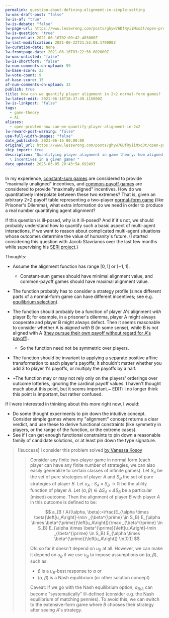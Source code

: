 ```yaml
---
permalink: question-about-defining-alignment-in-simple-setting
lw-was-draft-post: "false"
lw-is-af: "true"
lw-is-debate: "false"
lw-page-url: https://www.lesswrong.com/posts/ghyw76DfRyiiMxo3t/open-problem-how-can-we-quantify-player-alignment-in-2x2
lw-is-question: "true"
lw-posted-at: 2021-06-16T02:09:42.403000Z
lw-last-modification: 2021-06-22T21:52:08.179000Z
lw-curation-date: None
lw-frontpage-date: 2021-06-16T03:22:56.602000Z
lw-was-unlisted: "false"
lw-is-shortform: "false"
lw-num-comments-on-upload: 59
lw-base-score: 23
lw-vote-count: 9
af-base-score: 15
af-num-comments-on-upload: 32
publish: true
title: How can we quantify player alignment in 2×2 normal-form games?
lw-latest-edit: 2021-06-18T18:47:49.115000Z
lw-is-linkpost: "false"
tags:
  - game-theory
  - AI
aliases:
  - open-problem-how-can-we-quantify-player-alignment-in-2x2
lw-reward-post-warning: "false"
use-full-width-images: "false"
date_published: 2021-06-16 00:00:00
original_url: https://www.lesswrong.com/posts/ghyw76DfRyiiMxo3t/open-problem-how-can-we-quantify-player-alignment-in-2x2
skip_import: true
description: "Quantifying player alignment in game theory: how aligned are the players'\
  \ incentives in a given game? "
date_updated: 2025-03-05 20:43:54.692493
---
```




In my experience, [constant-sum games](http://www.cs.umd.edu/~hajiagha/474GT13/Lecture09102013.pdf) are considered to provide "maximally unaligned" incentives, and [common-payoff games](http://www.cs.umd.edu/~hajiagha/474GT13/Lecture09102013.pdf) are considered to provide "maximally aligned" incentives. How do we quantitatively interpolate between these two extremes? That is, given an arbitrary 2×2  payoff table representing a two-player [normal-form game](https://en.wikipedia.org/wiki/Normal-form_game) (like Prisoner's Dilemma), what extra information do we need in order to produce a real number quantifying agent alignment?

If this question is ill-posed, why is it ill-posed? And if it's not, we should probably understand how to quantify such a basic aspect of multi-agent interactions, if we want to reason about complicated multi-agent situations whose outcomes determine the value of humanity's future. (I started considering this question with Jacob Stavrianos over the last few months while supervising his [SERI project](/formalizing-alignment-in-game-theory).)

Thoughts:

- Assume the alignment function has range $[0,1]$ or $[-1,1]$.
  - Constant-sum games should have minimal alignment value, and common-payoff games should have maximal alignment value.

- The function probably has to consider a strategy profile (since different parts of a normal-form game can have different incentives; see e.g. [equilibrium selection](https://en.wikipedia.org/wiki/Equilibrium_selection)).
- The function should probably be a function of player A's alignment _with_ player B; for example, in a prisoner's dilemma, player A might always cooperate and player B might always defect. Then it seems reasonable to consider whether A is _aligned with_ B (in some sense), while B is not aligned with A ([they pursue their own payoff without regard for A's payoff](/game-theoretic-definition-of-deception)).
  - So the function need not be symmetric over players.

- The function should be invariant to applying a separate positive affine transformation to each player's payoffs; it shouldn't matter whether you add 3 to player 1's payoffs, or multiply the payoffs by a half.
- ~The function may or may not rely only on the players' orderings over outcome lotteries, ignoring the cardinal payoff values. I haven't thought much about this point, but it seems important.~ EDIT: I no longer think this point is important, but rather confused.

If I were interested in thinking about this more right now, I would:

- Do some thought experiments to pin down the intuitive concept. Consider simple games where my "alignment" concept returns a clear verdict, and use these to derive functional constraints (like symmetry in players, or the range of the function, or the extreme cases).
- See if I can get enough functional constraints to pin down a reasonable family of candidate solutions, or at least pin down the type signature.

> [!success] I consider this problem solved [by Vanessa Kosoy](https://www.lesswrong.com/posts/ghyw76DfRyiiMxo3t/open-problem-how-can-we-quantify-player-alignment-in-2x2?commentId=6iqiFB2fJ7wfPsMJm)
> > Consider any finite two-player game in normal form (each player can have any finite number of strategies, we can also easily generalize to certain classes of infinite games). Let $S_A$ be the set of pure strategies of player $A$ and $S_B$ the set of pure strategies of player $B$. Let $u_A: S_A \times S_B \rightarrow \mathbb{R}$ be the utility function of player $A$. Let $(\alpha, \beta) \in \Delta S_A \times \Delta S_B$ be a particular (mixed) outcome. Then the alignment of player $B$ with player $A$ in this outcome is defined to be:
> >
> > $$
> > a_{B / A}(\alpha, \beta):=\frac{E_{\alpha \times \beta}\left[u_A\right]-\min _{\beta^{\prime} \in S_B} E_{\alpha \times \beta^{\prime}}\left[u_A\right]}{\max _{\beta^{\prime} \in S_B} E_{\alpha \times \beta^{\prime}}\left[u_A\right]-\min _{\beta^{\prime} \in S_B} E_{\alpha \times \beta^{\prime}}\left[u_A\right]} \in[0,1]
> > $$
> >
> >
> > Ofc so far it doesn't depend on $u_B$ at all. However, we can make it depend on $u_B$ if we use $u_B$ to impose assumptions on $(\alpha, \beta)$, such as:
>  >
> > - $\beta$ is a $u_B$-best response to $\alpha$ or
> > - $(\alpha, \beta)$ is a Nash equilibrium (or other solution concept)
> >  
> > Caveat: If we go with the Nash equilibrium option, $a_{B / A}$ can become "systematically" ill-defined (consider e.g. the Nash equilibrium of matching pennies). To avoid this, we can switch to the extensive-form game where $B$ chooses their strategy after seeing $A$'s strategy.

